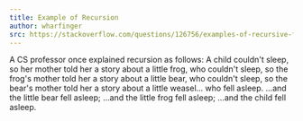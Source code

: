 ```yaml
---
title: Example of Recursion
author: wharfinger
src: https://stackoverflow.com/questions/126756/examples-of-recursive-functions/126785##126785
---
```


A CS professor once explained recursion as follows:
A child couldn't sleep, so her mother told her a story about a little frog,
    who couldn't sleep, so the frog's mother told her a story about a little bear,
        who couldn't sleep, so the bear's mother told her a story about a little weasel...
            who fell asleep.
            ...and the little bear fell asleep;
        ...and the little frog fell asleep;
...and the child fell asleep.
